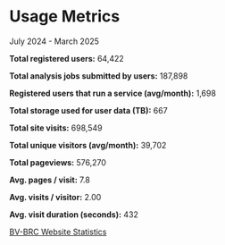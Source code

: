 # Usage Metrics
July 2024 - March 2025

**Total registered users:** 64,422

**Total analysis jobs submitted by users:**	187,898

**Registered users that run a service (avg/month):** 1,698

**Total storage used for user data (TB):** 667

**Total site visits:** 698,549

**Total unique visitors (avg/month):** 39,702

**Total pageviews:** 576,270

**Avg. pages / visit:** 7.8

**Avg. visits / visitor:** 2.00

**Avg. visit duration (seconds):** 432



[BV-BRC Website Statistics](https://status.patricbrc.org/webstats/cgi-bin/awstats.pl?config=all_bvbrc)  

